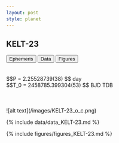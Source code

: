 ```yaml
---
layout: post
style: planet
---
```

<script src="../js/planets.js"></script>

## KELT-23

<!-- Tab links -->
<div class="tab">
<button class="tablinks" onclick="openCity(event, 'Ephemeris')">Ephemeris</button>
<button class="tablinks" onclick="openCity(event, 'Data')">Data</button>
<button class="tablinks" onclick="openCity(event, 'Figures')">Figures</button>
</div>

<!-- Tab content -->
<div id="Ephemeris" class="tabcontent" markdown="1">
<br/><br/>
$$P = 2.25528739(38) $$ day <br/>
$$T_0 = 2458785.399304(53) $$ BJD TDB
<br/><br/>
<br/><br/>
![alt text](/images/KELT-23_o_c.png)
</div>


<div id="Data" class="tabcontent" markdown="1">

{% include data/data_KELT-23.md %}

</div>

<div id="Figures" class="tabcontent" markdown="1">
{% include figures/figures_KELT-23.md %}
</div>


<script src="../js/tabs.js"></script>


